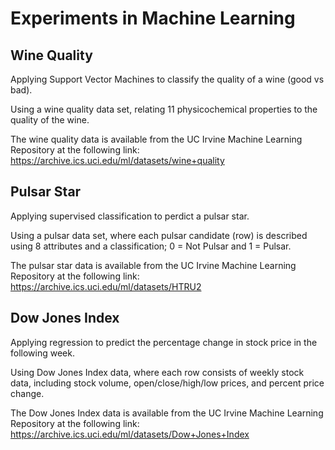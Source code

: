 # Experiments in Machine Learning

## Wine Quality

Applying Support Vector Machines to classify the quality of a wine (good vs bad).

Using a wine quality data set, relating 11 physicochemical properties to the quality of the wine.

The wine quality data is available from the UC Irvine Machine Learning Repository at the following link:
  https://archive.ics.uci.edu/ml/datasets/wine+quality

## Pulsar Star

Applying supervised classification to perdict a pulsar star.

Using a pulsar data set, where each pulsar candidate (row) is described using 8 attributes and a classification; 0 = Not Pulsar and 1 = Pulsar.

The pulsar star data is available from the UC Irvine Machine Learning Repository at the following link:
  https://archive.ics.uci.edu/ml/datasets/HTRU2

## Dow Jones Index

Applying regression to predict the percentage change in stock price in the following week.

Using Dow Jones Index data, where each row consists of weekly stock data, including stock volume, open/close/high/low prices, and percent price change.

The Dow Jones Index data is available from the UC Irvine Machine Learning Repository at the following link:
  https://archive.ics.uci.edu/ml/datasets/Dow+Jones+Index
